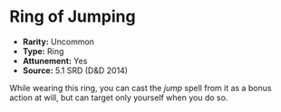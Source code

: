 # Ring of Jumping

- **Rarity:** Uncommon
- **Type:** Ring
- **Attunement:** Yes
- **Source:** 5.1 SRD (D&D 2014)

While wearing this ring, you can cast the _jump_ spell from it as a bonus action at will, but can target only yourself when you do so.
